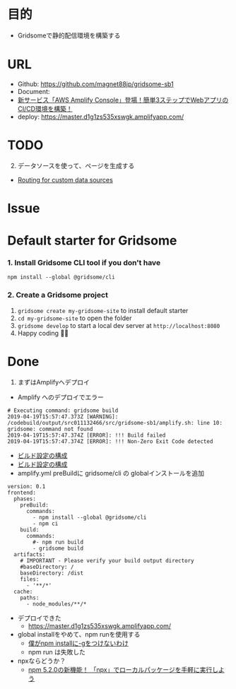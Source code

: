 # 目的
* Gridsomeで静的配信環境を構築する

# URL
* Github: https://github.com/magnet88jp/gridsome-sb1
* Document: 
* [新サービス「AWS Amplify Console」登場！簡単3ステップでWebアプリのCI/CD環境を構築！ ](https://dev.classmethod.jp/cloud/aws/amplify-console/)
* deploy: https://master.d1g1zs535xswgk.amplifyapp.com/

# TODO
2. データソースを使って、ページを生成する
  * [Routing for custom data sources](https://gridsome.org/docs/routing#routing-for-data-source-plugins)

# Issue


# Default starter for Gridsome

### 1. Install Gridsome CLI tool if you don't have

`npm install --global @gridsome/cli`

### 2. Create a Gridsome project

1. `gridsome create my-gridsome-site` to install default starter
2. `cd my-gridsome-site` to open the folder
3. `gridsome develop` to start a local dev server at `http://localhost:8080`
4. Happy coding 🎉🙌

# Done
1. まずはAmplifyへデプロイ
* Amplify へのデプロイでエラー
```
# Executing command: gridsome build
2019-04-19T15:57:47.373Z [WARNING]: /codebuild/output/src011132466/src/gridsome-sb1/amplify.sh: line 10: gridsome: command not found
2019-04-19T15:57:47.374Z [ERROR]: !!! Build failed
2019-04-19T15:57:47.374Z [ERROR]: !!! Non-Zero Exit Code detected
```

* [ビルド設定の構成](https://docs.aws.amazon.com/ja_jp/amplify/latest/userguide/build-settings.html)
* [ビルド設定の構成](https://docs.aws.amazon.com/ja_jp/amplify/latest/userguide/build-settings.html)
* amplify.yml preBuildに gridsome/cli の globalインストールを追加
```
version: 0.1
frontend:
  phases:
    preBuild:
      commands:
        - npm install --global @gridsome/cli
        - npm ci
    build:
      commands:
        #- npm run build
        - gridsome build
  artifacts:
    # IMPORTANT - Please verify your build output directory
    #baseDirectory: /
    baseDirectory: /dist
    files:
      - '**/*'
  cache:
    paths:
      - node_modules/**/*

```

* デプロイできた
  * https://master.d1g1zs535xswgk.amplifyapp.com/
* global installをやめて、npm runを使用する
  * [僕がnpm installに-gをつけないわけ](https://qiita.com/DeployCat/items/cd456d6bea72937464f8)
  * npm run は失敗した
* npxならどうか？
  * [npm 5.2.0の新機能！ 「npx」でローカルパッケージを手軽に実行しよう](https://qiita.com/tonkotsuboy_com/items/8227f5993769c3df533d)
  